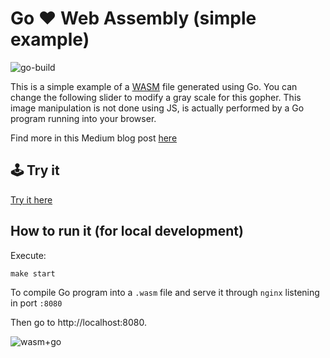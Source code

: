 # Go ❤️ Web Assembly (simple example)

![go-build](https://github.com/rubencougil/wasm-go/workflows/go-build/badge.svg)

This is a simple example of a [WASM](https://webassembly.org/) file generated using Go. You can change the following
slider to modify a gray scale for this gopher. This image manipulation is not done using JS, is actually performed by
a Go program running into your browser.

Find more in this Medium blog post [here](https://medium.com/@rcougil/web-assembly-go-d01bbfc004cc)

## 🕹 Try it

[Try it here](https://ruben.cougil.com/wasm-go/html/)

## How to run it (for local development)

Execute:

`make start`

To compile Go program into a `.wasm` file and serve it through `nginx` listening in port `:8080`

Then go to http://localhost:8080.

![wasm+go](https://user-images.githubusercontent.com/1073799/84015118-b02c8280-a97b-11ea-9715-970337f888bc.png)
